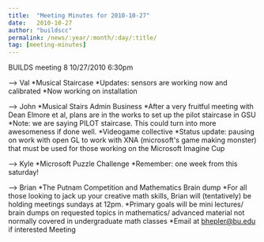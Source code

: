 ```yaml
---
title:  "Meeting Minutes for 2010-10-27"
date:   2010-10-27
author: "buildscc"
permalink: /news/:year/:month/:day/:title/
tag: [meeting-minutes]
---
```


BUILDS meeting 8
10/27/2010
6:30pm

--> Val
*Musical Staircase
*Updates: sensors are working now and calibrated
*Now working on installation

--> John
*Musical Stairs Admin Business
*After a very fruitful meeting with Dean Elmore et al, plans are in the works to set up the pilot staircase in GSU
*Note: we are saying PILOT staircase. This could turn into more awesomeness if done well.
*Videogame collective
*Status update: pausing on work with open GL to work with XNA (microsoft's game making monster) that must be used for those working on the Microsoft Imagine Cup

--> Kyle
*Microsoft Puzzle Challenge
*Remember: one week from this saturday!

--> Brian
*The Putnam Competition and Mathematics Brain dump
*For all those looking to jack up your creative math skills, Brian will (tentatively) be holding meetings sundays at 12pm.
*Primary goals will be mini lectures/ brain dumps on requested topics in mathematics/ advanced material not normally covered in undergraduate math classes
*Email at bhepler@bu.edu if interested Meeting